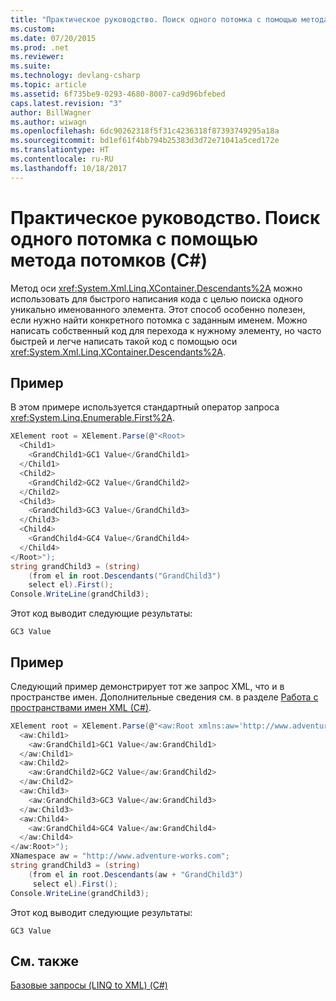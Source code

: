 ```yaml
---
title: "Практическое руководство. Поиск одного потомка с помощью метода потомков (C#)"
ms.custom: 
ms.date: 07/20/2015
ms.prod: .net
ms.reviewer: 
ms.suite: 
ms.technology: devlang-csharp
ms.topic: article
ms.assetid: 6f735be9-0293-4680-8007-ca9d96bfebed
caps.latest.revision: "3"
author: BillWagner
ms.author: wiwagn
ms.openlocfilehash: 6dc90262318f5f31c4236318f87393749295a18a
ms.sourcegitcommit: bd1ef61f4bb794b25383d3d72e71041a5ced172e
ms.translationtype: HT
ms.contentlocale: ru-RU
ms.lasthandoff: 10/18/2017
---
```

# <a name="how-to-find-a-single-descendant-using-the-descendants-method-c"></a>Практическое руководство. Поиск одного потомка с помощью метода потомков (C#)
Метод оси <xref:System.Xml.Linq.XContainer.Descendants%2A> можно использовать для быстрого написания кода с целью поиска одного уникально именованного элемента. Этот способ особенно полезен, если нужно найти конкретного потомка с заданным именем. Можно написать собственный код для перехода к нужному элементу, но часто быстрей и легче написать такой код с помощью оси <xref:System.Xml.Linq.XContainer.Descendants%2A>.  
  
## <a name="example"></a>Пример  
 В этом примере используется стандартный оператор запроса <xref:System.Linq.Enumerable.First%2A>.  
  
```csharp  
XElement root = XElement.Parse(@"<Root>  
  <Child1>  
    <GrandChild1>GC1 Value</GrandChild1>  
  </Child1>  
  <Child2>  
    <GrandChild2>GC2 Value</GrandChild2>  
  </Child2>  
  <Child3>  
    <GrandChild3>GC3 Value</GrandChild3>  
  </Child3>  
  <Child4>  
    <GrandChild4>GC4 Value</GrandChild4>  
  </Child4>  
</Root>");  
string grandChild3 = (string)  
    (from el in root.Descendants("GrandChild3")  
    select el).First();  
Console.WriteLine(grandChild3);  
```  
  
 Этот код выводит следующие результаты:  
  
```  
GC3 Value  
```  
  
## <a name="example"></a>Пример  
 Следующий пример демонстрирует тот же запрос XML, что и в пространстве имен. Дополнительные сведения см. в разделе [Работа с пространствами имен XML (C#)](../../../../csharp/programming-guide/concepts/linq/working-with-xml-namespaces.md).  
  
```csharp  
XElement root = XElement.Parse(@"<aw:Root xmlns:aw='http://www.adventure-works.com'>  
  <aw:Child1>  
    <aw:GrandChild1>GC1 Value</aw:GrandChild1>  
  </aw:Child1>  
  <aw:Child2>  
    <aw:GrandChild2>GC2 Value</aw:GrandChild2>  
  </aw:Child2>  
  <aw:Child3>  
    <aw:GrandChild3>GC3 Value</aw:GrandChild3>  
  </aw:Child3>  
  <aw:Child4>  
    <aw:GrandChild4>GC4 Value</aw:GrandChild4>  
  </aw:Child4>  
</aw:Root>");  
XNamespace aw = "http://www.adventure-works.com";  
string grandChild3 = (string)  
    (from el in root.Descendants(aw + "GrandChild3")  
     select el).First();  
Console.WriteLine(grandChild3);  
```  
  
 Этот код выводит следующие результаты:  
  
```  
GC3 Value  
```  
  
## <a name="see-also"></a>См. также  
 [Базовые запросы (LINQ to XML) (C#)](../../../../csharp/programming-guide/concepts/linq/basic-queries-linq-to-xml.md)
